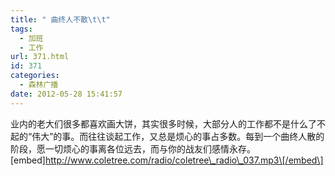 ```yaml
---
title: " 曲终人不散\t\t"
tags:
  - 加班
  - 工作
url: 371.html
id: 371
categories:
  - 森林广播
date: 2012-05-28 15:41:57
---
```


业内的老大们很多都喜欢画大饼，其实很多时候，大部分人的工作都不是什么了不起的“伟大”的事。而往往谈起工作，又总是烦心的事占多数。每到一个曲终人散的阶段，愿一切烦心的事离各位远去，而与你的战友们感情永存。   \[embed\]http://www.coletree.com/radio/coletree\_radio\_037.mp3\[/embed\]